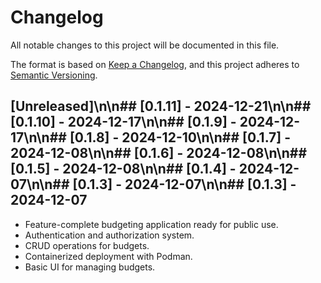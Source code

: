 # Changelog

All notable changes to this project will be documented in this file.

The format is based on [Keep a Changelog](https://keepachangelog.com/en/1.0.0/),
and this project adheres to [Semantic Versioning](https://semver.org/spec/v2.0.0.html).



## [Unreleased]\n\n## [0.1.11] - 2024-12-21\n\n## [0.1.10] - 2024-12-17\n\n## [0.1.9] - 2024-12-17\n\n## [0.1.8] - 2024-12-10\n\n## [0.1.7] - 2024-12-08\n\n## [0.1.6] - 2024-12-08\n\n## [0.1.5] - 2024-12-08\n\n## [0.1.4] - 2024-12-07\n\n## [0.1.3] - 2024-12-07\n\n## [0.1.3] - 2024-12-07
- Feature-complete budgeting application ready for public use.
- Authentication and authorization system.
- CRUD operations for budgets.
- Containerized deployment with Podman.
- Basic UI for managing budgets.